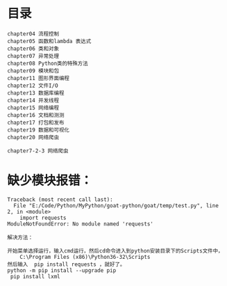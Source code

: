  
# 目录

    chapter04 流程控制
    chapter05 函数和lambda 表达式
    chapter06 类和对象
    chapter07 异常处理
    chapter08 Python类的特殊方法
    chapter09 模块和包
    chapter11 图形界面编程
    chapter12 文件I/O
    chapter13 数据库编程
    chapter14 并发线程
    chapter15 网络编程
    chapter16 文档和测测
    chapter17 打包和发布
    chapter19 数据和可视化
    chapter20 网络爬虫

    chapter7-2-3 网络爬虫

# 缺少模块报错：
    Traceback (most recent call last):
      File "E:/Code/Python/MyPython/goat-python/goat/temp/test.py", line 2, in <module>
        import requests
    ModuleNotFoundError: No module named 'requests'

    解决方法：

    开始菜单选择运行，输入cmd运行，然后cd命令进入到python安装目录下的Scripts文件中，
        C:\Program Files (x86)\Python36-32\Scripts 
    然后输入  pip install requests ，就好了。
    python -m pip install --upgrade pip
     pip install lxml
         